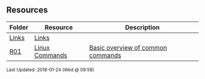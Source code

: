 ## Resources
| Folder | Resource | Description|
 | ------------|------------|------------|
 | [Links](Links) | [ Links]([Links](Links)) |
 | [R01](R01) | [ Linux Commands ]([R01](R01)) | [ Basic overview of common commands]([R01](R01)) |

<sup>Last Updated: 2018-01-24 (Wed @ 09:58)</sup>